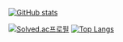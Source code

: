 [![GitHub stats](https://github-readme-stats.vercel.app/api?username=mk3058&show_icons=true&theme=radical)](https://github.com/mk3058/github-readme-stats)      

[![Solved.ac프로필](http://mazassumnida.wtf/api/v2/generate_badge?boj=alsrb704)](https://solved.ac/alsrb704)             [![Top Langs](https://github-readme-stats.vercel.app/api/top-langs/?username=mk3058&layout=compact)](https://github.com/mk3058/github-readme-stats)
